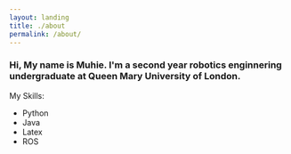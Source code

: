 ```yaml
---
layout: landing
title: ./about
permalink: /about/
---
```


### Hi, My name is Muhie. I'm a second year robotics enginnering undergraduate at Queen Mary University of London. 


My Skills:
- Python
- Java
- Latex
- ROS
